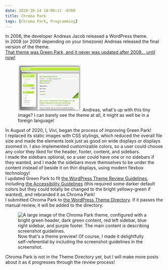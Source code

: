 ```yaml
---
date: 2020-10-24 18:00:11 -0700
title: Chroma Park
tags: [Chroma Park, Programming]
---
```

In 2006, the developer Andreas Jacob released a WordPress theme.  
In 2008 (or 2009 depending on your timezone) Andreas released the final version of the theme.  
<a href="https://cordobo.com/free-wordpress-templates/cordobo-green-park/">That theme was Green Park, and it never was updated after 2008... until now!</a>  

<figure><img src="/assets/no hotlinking cordobo.com.jpg" alt="A very small image showing a portion of a screen with bright greenish elements." width="201" height="149"> Andreas, what's up with this tiny image? I can barely see the theme at all, it might as well be in a foreign language!</figure>

In August of 2020, I, Vivi, began the process of improving Green Park!  
I replaced its static images with CSS stylings, which reduced the overall file size and made the elements look just as good on wide displays or displays zoomed in. I also implemented customizable colors, so a user could choose any color they liked for the header, footer, content, and sidebars.  
I made the sidebars optional, so a user could have one or no sidebars if they wanted, and I made the sidebars move themselves to be under the content instead of beside it on thin displays, using modern flexbox technology!  
I updated Green Park to fit <a href="https://make.wordpress.org/themes/handbook/review/required/">the WordPress Theme Review Guidelines</a>, including <a href="https://make.wordpress.org/themes/handbook/review/accessibility/required/">the Accessibility Guidelines</a> (this required some darker default colors but they could totally be changed to the bright yellowy-green if wanted), and rebranded it as Chroma Park!  
I submitted Chroma Park to <a href="https://wordpress.org/themes">the WordPress Theme Directory</a>. If it passes the manual review, it will be added to the directory.  

<figure class="alignright"><img src="https://themes.svn.wordpress.org/chroma-park/0.2/screenshot.png" alt="A large image of the Chroma Park theme, configured with a bright green header, dark green content, red left sidebar, blue right sidebar, and purple footer. The main content is describing screenshot guidelines." width="1200" height="900"> Now that's a theme preview! Of course, I made it delightfully self-referential by including the screenshot guidelines in the screenshot.</figure>

Chroma Park is not in the Theme Directory yet, but I will make more posts about it as it progresses through the review process!
